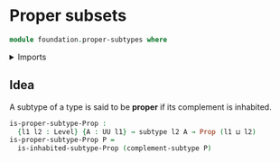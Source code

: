 # Proper subsets

```agda
module foundation.proper-subtypes where
```

<details><summary>Imports</summary>

```agda
open import foundation.complements-subtypes
open import foundation.inhabited-subtypes
open import foundation.universe-levels

open import foundation-core.propositions
open import foundation-core.subtypes
```

</details>

## Idea

A subtype of a type is said to be **proper** if its complement is inhabited.

```agda
is-proper-subtype-Prop :
  {l1 l2 : Level} {A : UU l1} → subtype l2 A → Prop (l1 ⊔ l2)
is-proper-subtype-Prop P =
  is-inhabited-subtype-Prop (complement-subtype P)
```
